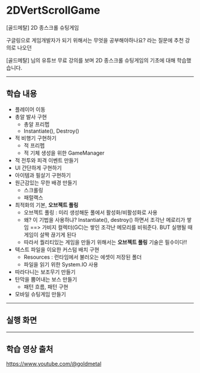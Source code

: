 # 2DVertScrollGame
[골드메탈] 2D 종스크롤 슈팅게임

구글링으로 게임개발자가 되기 위해서는 무엇을 공부해야하나요? 라는 질문에 추천 강의로 나오던

[골드메탈] 님의 유튜브 무료 강의를 보며 2D 종스크롤 슈팅게임의 기초에 대해 학습했습니다. 

--------------------------------
## 학습 내용
- 플레이어 이동
- 총알 발사 구현
  - 총알 프리펩
  - Instantiate(), Destroy()   
- 적 비행기 구현하기
  - 적 프리펩 
  - 적 기체 생성을 위한 GameManager 
- 적 전투와 피격 이벤트 만들기
- UI 간단하게 구현하기
- 아이템과 필살기 구현하기
- 원근감있는 무한 배경 만들기
  - 스크롤링
  - 패럴랙스
- 최적화의 기본, **오브젝트 풀링**
  - 오브젝트 풀링 : 미리 생성해둔 풀에서 활성화/비활성화로 사용
  - 왜? 이 기법을 사용하냐? Instantiate(), destroy() 하면서 조각난 메로리가 쌓임 ==> 가비지 컬렉터(GC)는 쌓인 조각난 메모리를 비워준다. BUT 실행될 때 게임이 살짝 끊기게 된다
  - 따라서 퀄리티있는 게임을 만들기 위해서는 **오브젝트 풀링** 기술은 필수이다!!
- 텍스트 파일을 이요한 커스텀 배치 구현
    - Resources : 런타임에서 불러오는 에셋이 저장된 폴더
    - 파일을 읽기 위한 System.IO 사용
- 따라다니는 보조무기 만들기
- 탄막을 뿜어내는 보스 만들기
  - 패턴 흐름, 패턴 구현
- 모바일 슈팅게임 만들기
-----------------------------------------------------
## 실행 화면







------------------------------------------

## 학습 영상 출처
<https://www.youtube.com/@goldmetal>
